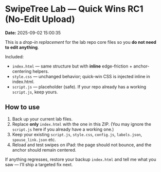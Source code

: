 # SwipeTree Lab — Quick Wins RC1 (No-Edit Upload)

**Date:** 2025-09-02 15:00:35

This is a *drop-in replacement* for the lab repo core files so you **do not need to edit anything**.

Included:
- `index.html` — same structure but with **inline** edge-friction + anchor-centering helpers.
- `style.css` — unchanged behavior; quick-win CSS is injected inline in index.html.
- `script.js` — placeholder (safe). If your repo already has a working `script.js`, keep yours.

## How to use
1. Back up your current lab files.
2. Replace **only** `index.html` with the one in this ZIP. (You may ignore the `script.js` here if you already have a working one.)
3. Keep your existing `script.js`, `style.css`, `config.js`, `labels.json`, `spouse_link.json` etc.
4. Reload and test swipes on iPad: the page should not bounce, and the anchor should remain centered.

If anything regresses, restore your backup `index.html` and tell me what you saw — I’ll ship a targeted fix next.